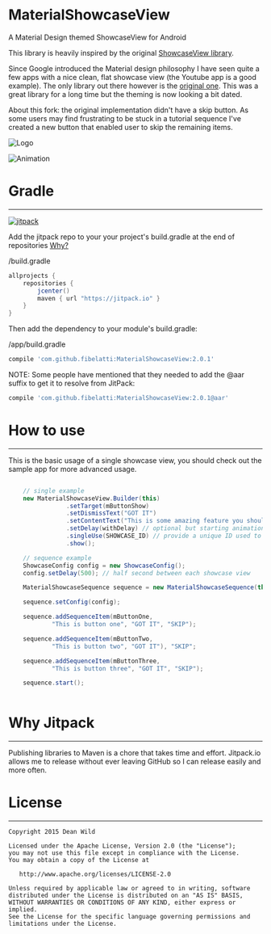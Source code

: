 # MaterialShowcaseView
A Material Design themed ShowcaseView for Android

This library is heavily inspired by the original [ShowcaseView library][1].

Since Google introduced the Material design philosophy I have seen quite a few apps with a nice clean, flat showcase view (the Youtube app is a good example). The only library out there however is the [original one][1]. This was a great library for a long time but the theming is now looking a bit dated.

About this fork: the original implementation didn't have a skip button. As some users may find frustrating to be stuck in a tutorial sequence I've created a new button that enabled user to skip the remaining items.

![Logo](http://i.imgur.com/QIMYRJh.png)

![Animation][2]

# Gradle
--------

[![jitpack][4]][5]

Add the jitpack repo to your your project's build.gradle at the end of repositories [Why?](#why-jitpack)

/build.gradle
```groovy
allprojects {
	repositories {
		jcenter()
		maven { url "https://jitpack.io" }
	}
}
```

Then add the dependency to your module's build.gradle:

/app/build.gradle
```groovy
compile 'com.github.fibelatti:MaterialShowcaseView:2.0.1'
```

NOTE: Some people have mentioned that they needed to add the @aar suffix to get it to resolve from JitPack:
```groovy
compile 'com.github.fibelatti:MaterialShowcaseView:2.0.1@aar'
```

# How to use
--------
This is the basic usage of a single showcase view, you should check out the sample app for more advanced usage.

```java

	// single example
	new MaterialShowcaseView.Builder(this)
                .setTarget(mButtonShow)
                .setDismissText("GOT IT")
                .setContentText("This is some amazing feature you should know about")
                .setDelay(withDelay) // optional but starting animations immediately in onCreate can make them choppy
                .singleUse(SHOWCASE_ID) // provide a unique ID used to ensure it is only shown once
                .show();

	// sequence example            
	ShowcaseConfig config = new ShowcaseConfig();
    config.setDelay(500); // half second between each showcase view

    MaterialShowcaseSequence sequence = new MaterialShowcaseSequence(this, SHOWCASE_ID);

    sequence.setConfig(config);

    sequence.addSequenceItem(mButtonOne,
            "This is button one", "GOT IT", "SKIP");

    sequence.addSequenceItem(mButtonTwo,
            "This is button two", "GOT IT"), "SKIP";

    sequence.addSequenceItem(mButtonThree,
            "This is button three", "GOT IT", "SKIP");

    sequence.start();
                
```

# Why Jitpack
------------
Publishing libraries to Maven is a chore that takes time and effort. Jitpack.io allows me to release without ever leaving GitHub so I can release easily and more often.


# License
-------

    Copyright 2015 Dean Wild

    Licensed under the Apache License, Version 2.0 (the "License");
    you may not use this file except in compliance with the License.
    You may obtain a copy of the License at

       http://www.apache.org/licenses/LICENSE-2.0

    Unless required by applicable law or agreed to in writing, software
    distributed under the License is distributed on an "AS IS" BASIS,
    WITHOUT WARRANTIES OR CONDITIONS OF ANY KIND, either express or implied.
    See the License for the specific language governing permissions and
    limitations under the License.





[1]: https://github.com/amlcurran/ShowcaseView
[2]: http://i.imgur.com/rFHENgz.gif
[3]: https://code.google.com/p/android-flowtextview/
[4]: https://jitpack.io/v/fibelatti/MaterialShowcaseView.svg
[5]: https://jitpack.io/#fibelatti/MaterialShowcaseView
